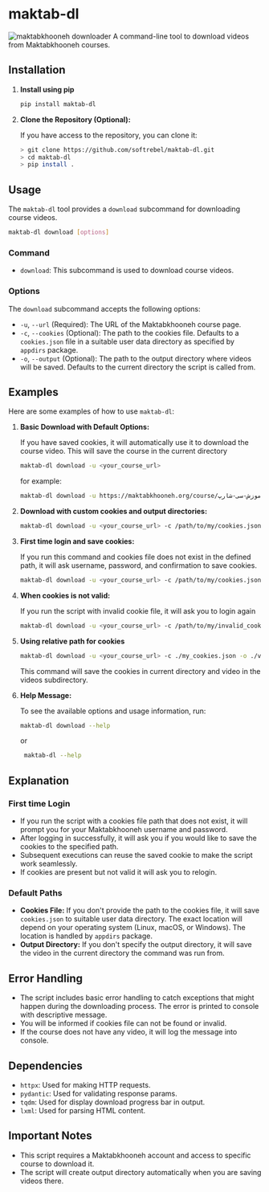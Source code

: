 
# maktab-dl
![maktabkhooneh downloader](https://raw.githubusercontent.com/softrebel/maktab-dl/refs/heads/main/assets/logo_designed_by_DALL%C2%B7E.webp)
A command-line tool to download videos from Maktabkhooneh courses.

## Installation


1. **Install using pip**

   ```bash
   pip install maktab-dl
   ```

1. **Clone the Repository (Optional):**

   If you have access to the repository, you can clone it:

   ```bash
   > git clone https://github.com/softrebel/maktab-dl.git
   > cd maktab-dl
   > pip install .
   ```

## Usage

The `maktab-dl` tool provides a `download` subcommand for downloading course videos.

```bash
maktab-dl download [options]
```

### Command

- `download`: This subcommand is used to download course videos.

### Options

The `download` subcommand accepts the following options:

- `-u`, `--url` (Required): The URL of the Maktabkhooneh course page.
- `-c`, `--cookies` (Optional): The path to the cookies file. Defaults to a `cookies.json` file in a suitable user data directory as specified by `appdirs` package.
- `-o`, `--output` (Optional): The path to the output directory where videos will be saved. Defaults to the current directory the script is called from.

## Examples

Here are some examples of how to use `maktab-dl`:

1.  **Basic Download with Default Options:**

    If you have saved cookies, it will automatically use it to download the course video. This will save the course in the current directory

    ```bash
    maktab-dl download -u <your_course_url>
    ```
    for example:
    ```bash
    maktab-dl download -u https://maktabkhooneh.org/course/آموزش-سی-شارپ-c-mk9558/
    ```


2.  **Download with custom cookies and output directories:**

    ```bash
    maktab-dl download -u <your_course_url> -c /path/to/my/cookies.json -o /path/to/my/output
    ```

3.  **First time login and save cookies:**

    If you run this command and cookies file does not exist in the defined path, it will ask username, password, and confirmation to save cookies.

    ```bash
    maktab-dl download -u <your_course_url> -c /path/to/my/cookies.json
    ```

4.  **When cookies is not valid:**

    If you run the script with invalid cookie file, it will ask you to login again

    ```bash
    maktab-dl download -u <your_course_url> -c /path/to/my/invalid_cookie.json
    ```

6.  **Using relative path for cookies**

    ```bash
    maktab-dl download -u <your_course_url> -c ./my_cookies.json -o ./videos
    ```
    This command will save the cookies in current directory and video in the videos subdirectory.

7.  **Help Message:**

    To see the available options and usage information, run:

    ```bash
    maktab-dl download --help
    ```
    or
    ```bash
     maktab-dl --help
    ```

## Explanation

### First time Login

-   If you run the script with a cookies file path that does not exist, it will prompt you for your Maktabkhooneh username and password.
-   After logging in successfully, it will ask you if you would like to save the cookies to the specified path.
-   Subsequent executions can reuse the saved cookie to make the script work seamlessly.
- If cookies are present but not valid it will ask you to relogin.

### Default Paths

-   **Cookies File:** If you don't provide the path to the cookies file, it will save `cookies.json` to suitable user data directory. The exact location will depend on your operating system (Linux, macOS, or Windows). The location is handled by `appdirs` package.
-   **Output Directory:** If you don't specify the output directory, it will save the video in the current directory the command was run from.

## Error Handling

-   The script includes basic error handling to catch exceptions that might happen during the downloading process. The error is printed to console with descriptive message.
-   You will be informed if cookies file can not be found or invalid.
-   If the course does not have any video, it will log the message into console.

## Dependencies

-   `httpx`: Used for making HTTP requests.
-   `pydantic`: Used for validating response params.
-   `tqdm`: Used for display download progress bar in output.
-   `lxml`: Used for parsing HTML content.


## Important Notes

-   This script requires a Maktabkhooneh account and access to specific course to download it.
-   The script will create output directory automatically when you are saving videos there.
